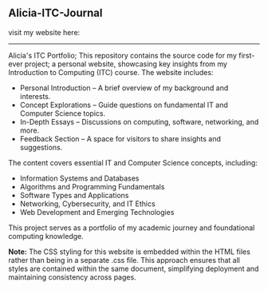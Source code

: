 Alicia-ITC-Journal
---------------------------------------------------------------------------------------------------------------------------------------------------------------------------------------

visit my website here:  

---------------------------------------------------------------------------------------------------------------------------------------------------------------------------------------
Alicia's ITC Portfolio;
This repository contains the source code for my first-ever project; a personal website, showcasing key insights from my Introduction to Computing (ITC) course. The website includes:

- Personal Introduction – A brief overview of my background and interests.
- Concept Explorations – Guide questions on fundamental IT and Computer Science topics.
- In-Depth Essays – Discussions on computing, software, networking, and more.
- Feedback Section – A space for visitors to share insights and suggestions.

The content covers essential IT and Computer Science concepts, including:

- Information Systems and Databases
- Algorithms and Programming Fundamentals
- Software Types and Applications
- Networking, Cybersecurity, and IT Ethics
- Web Development and Emerging Technologies

This project serves as a portfolio of my academic journey and foundational computing knowledge.

**Note:** The CSS styling for this website is embedded within the HTML files rather than being in a separate .css file. This approach ensures that all styles are contained within the same document, simplifying deployment and maintaining consistency across pages.
